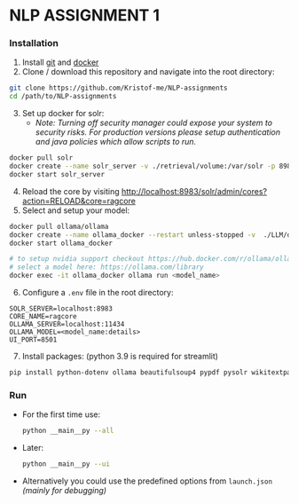 # NLP ASSIGNMENT 1

### Installation
1. Install [git](https://git-scm.com/downloads) and [docker](https://docs.docker.com/engine/install/)
2. Clone / download this repository and navigate into the root directory:
```bash
git clone https://github.com/Kristof-me/NLP-assignments
cd /path/to/NLP-assignments
```
3. Set up docker for solr:
    - *Note: Turning off security manager could expose your system to security risks. For production versions please setup authentication and java policies which allow scripts to run.*
```bash
docker pull solr
docker create --name solr_server -v ./retrieval/volume:/var/solr -p 8983:8983 -e SOLR_SECURITY_MANAGER_ENABLED=false solr 
docker start solr_server
```
4. Reload the core by visiting [http://localhost:8983/solr/admin/cores?action=RELOAD&core=ragcore](http://localhost:8983/solr/admin/cores?action=RELOAD&core=ragcore)
5. Select and setup your model:
```bash
docker pull ollama/ollama
docker create --name ollama_docker --restart unless-stopped -v  ./LLM/ollama:/root/.ollama -p 11434:11434 -e OLLAMA_KEEP_ALIVE=24h -e OLLAMA_HOST=0.0.0.0 ollama/ollama 
docker start ollama_docker

# to setup nvidia support checkout https://hub.docker.com/r/ollama/ollama
# select a model here: https://ollama.com/library
docker exec -it ollama_docker ollama run <model_name>
```
6. Configure a `.env` file in the root directory:
```env
SOLR_SERVER=localhost:8983
CORE_NAME=ragcore
OLLAMA_SERVER=localhost:11434
OLLAMA_MODEL=<model_name:details>
UI_PORT=8501
```

7. Install packages: (python 3.9 is required for streamlit)
```bash
pip install python-dotenv ollama beautifulsoup4 pypdf pysolr wikitextparser streamlit langdetect
```

### Run
- For the first time use:
    ```bash
    python __main__py --all
    ```
- Later:
    ```bash
    python __main__py --ui
    ```
- Alternatively you could use the predefined options from `launch.json` *(mainly for debugging)*